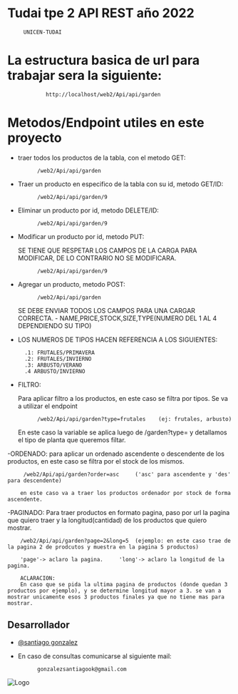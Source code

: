 
# Tudai tpe 2 API REST año 2022
         UNICEN-TUDAI
# La estructura basica de url para trabajar sera la siguiente:
                http://localhost/web2/Api/api/garden

# Metodos/Endpoint utiles en este proyecto

- traer todos los productos de la tabla, con el metodo GET:
            
            /web2/Api/api/garden

- Traer un producto en especifico de la tabla con su id, metodo GET/ID:

            /web2/Api/api/garden/9

- Eliminar un producto por id, metodo DELETE/ID:

            /web2/Api/api/garden/9

- Modificar un producto por id, metodo PUT:

    SE TIENE QUE RESPETAR LOS CAMPOS DE LA CARGA PARA MODIFICAR,
     DE LO CONTRARIO NO SE MODIFICARA.

            /web2/Api/api/garden/9

- Agregar un producto, metodo POST:

            /web2/Api/api/garden

    SE DEBE ENVIAR TODOS LOS CAMPOS PARA UNA CARGAR CORRECTA.
        - NAME,PRICE,STOCK,SIZE,TYPE(NUMERO DEL 1 AL 4 DEPENDIENDO SU TIPO)

- LOS NUMEROS DE TIPOS HACEN REFERENCIA A LOS SIGUIENTES:

        .1: FRUTALES/PRIMAVERA
        .2: FRUTALES/INVIERNO
        .3: ARBUSTO/VERANO
        .4 ARBUSTO/INVIERNO

- FILTRO:
    
    Para aplicar filtro a los productos, en este caso se filtra por tipos. Se va a utilizar el endpoint

            /web2/Api/api/garden?type=frutales    (ej: frutales, arbusto)

    En este caso la variable se aplica luego de /garden?type= y detallamos el tipo de planta que queremos filtar.

-ORDENADO:
        para aplicar un ordenado ascendente o descendente de los productos, en este caso se filtra por el stock de los mismos.

         /web2/Api/api/garden?order=asc     ('asc' para ascendente y 'des' para descendente)

        en este caso va a traer los productos ordenador por stock de forma ascendente.
-PAGINADO:
        Para traer productos en formato pagina, paso por url la pagina que quiero traer y la longitud(cantidad) de los productos que quiero mostrar.

        /web2/Api/api/garden?page=2&long=5  (ejemplo: en este caso trae de la pagina 2 de prodcutos y muestra en la pagina 5 productos)

        'page'-> aclaro la pagina.     'long'-> aclaro la longitud de la pagina.

        ACLARACION:
        En caso que se pida la ultima pagina de productos (donde quedan 3 productos por ejemplo), y se determine longitud mayor a 3. se van a mostrar unicamente esos 3 productos finales ya que no tiene mas para mostrar.

 



## Desarrollador

- [@santiago gonzalez](https://github.com/gonzalezsantiagook/TPE-API.git)

- En caso de consultas comunicarse al siguiente mail:

            gonzalezsantiagook@gmail.com
![Logo](https://www.unicen.edu.ar/sites/default/files/imagenes/actualidad/2011-01/UNICEN_0.jpg)

